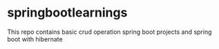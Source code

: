 # springbootlearnings
This repo contains basic crud operation spring boot projects and spring boot with hibernate
